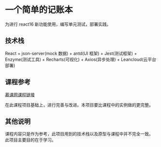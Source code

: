 # 一个简单的记账本

为进行 react16 新功能使用，编写单元测试，部署实践。

## 技术栈

React + json-server(mock 数据) + antd(UI 框架) + Jest(测试框架) + Enzyme(测试工具) + Recharts(可视化) + Axios(异步处理) + Leancloud(云平台部署)

## 课程参考

[慕课网课程链接](https://coding.imooc.com/class/302.html#Anchor)

在此课程项目基础上，进行完善与改进。本项目要比课程中的实例做的更完整。

## 其他说明

课程内容只是作为参考，此项目用到的技术栈以及原型与课程中并不完全一致。
此项目主要目的在于学习。
